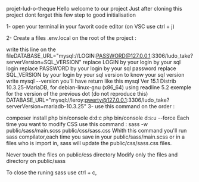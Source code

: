 
projet-lud-o-theque
Hello welcome to our project
Just after cloning this project dont forget this few step to good initialisation

1- open your terminal in your favorit code editor (on VSC use ctrl + j)

2- Create a files .env.local on the root of the project :

write this line on the fileDATABASE_URL="mysql://LOGIN:PASSWORD@127.0.0.1:3306/ludo_take?serverVersion=SQL_VERSION"
replace LOGIN by your login by your sql login
replace PASSWORD by your login by your sql password
replace SQL_VERSION by your login by your sql version
to know your sql version write mysql --version you'll have return like this mysql Ver 15.1 Distrib 10.3.25-MariaDB, for debian-linux-gnu (x86_64) using readline 5.2
exemple for the version of the previous dot (do not reproduce this) DATABASE_URL="mysql://leroy:qwerty@127.0.0.1:3306/ludo_take?serverVersion=mariadb-10.3.25"
3- use this command on the order :

composer install
php bin/console d:d:c
php bin/console d:s:u --force
Each time you want to modify CSS
use this command : sass -w public/sass/main.scss public/css/sass.css Whith this command you'll run sass compilator,each time you save in your public/sass/main.scss or in a files who is import in, sass will update the public/css/sass.css files.

Never touch the files on public/css directory
Modify only the files and directory on public/sass

To close the runing sass use ctrl + c,
